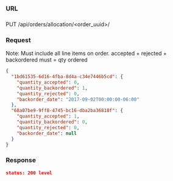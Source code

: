###  URL

### 

PUT /api/orders/allocation/\<order\_uuid\>/

### Request

Note: Must include all line items on order. accepted + rejected + backordered must = qty ordered

```json
{
  "1bd61535-6d16-4fba-8d4a-c34e7446b5cd": {
    "quantity_accepted": 0,
    "quantity_backordered": 1,
    "quantity_rejected": 0,
    "backorder_date": "2017-09-02T00:00:00-06:00"
  },
  "68a07be9-9ff8-4745-bc16-dba2ba36818f": {
    "quantity_accepted": 1,
    "quantity_backordered": 0,
    "quantity_rejected": 0,
    "backorder_date": null
  }
}

```

### Response

```json
status: 200 level
```

